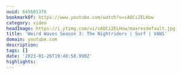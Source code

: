 ```yaml
---
uuid: 645601376
bookmarkOf: https://www.youtube.com/watch?v=sAQCi2ELHow
category: video
headImage: https://i.ytimg.com/vi/sAQCi2ELHow/maxresdefault.jpg
title: 'Weird Waves Season 3: The Nightriders | Surf | VANS'
domain: youtube.com
description: 
tags: []
date: '2023-01-26T19:48:58.990Z'
highlights: 
---
```




